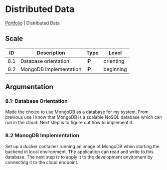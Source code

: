 # Distributed Data

[Portfolio](../../README.md) | Distributed Data

[Uitleg leeruitkomst]: #

## Scale

| ID | Description | Type | Level |
|---|---|---|---|
| 8.1 | Database orientation | IP | orienting |
| 8.2 | MongoDB implementation | IP | beginning |

## Argumentation

### 8.1: Database Orientation

Made the choice to use MongoDB as a database for my system. From previous use I know that MongoDB is a scalable NoSQL database which can run in the cloud. Next step is to figure out how to implement it.

### 8.2 MonogDB Implementation

Set up a docker container running an image of MongoDB when starting the backend in local environment. The application can read and write to this database. The next step is to apply it to the development enviroment by connecting it to the cloud endpoint.